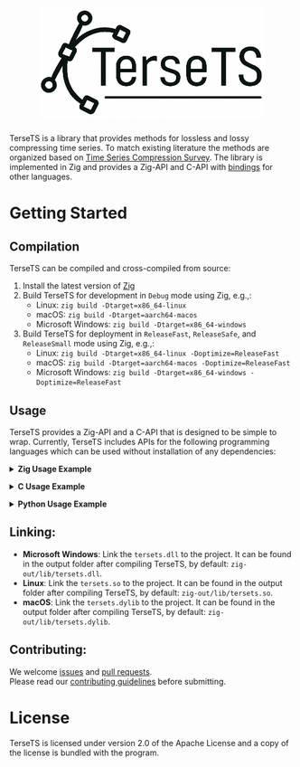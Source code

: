 <h1 align="center">
  <img src="docs/tersets.png" alt="TerseTS", width="400">
</h1>

TerseTS is a library that provides methods for lossless and lossy compressing time series. To match existing literature the methods are organized based on [Time Series Compression Survey](https://dl.acm.org/doi/10.1145/3560814). The library is implemented in Zig and provides a Zig-API and C-API with [bindings](#usage) for other languages.

# Getting Started
## Compilation
TerseTS can be compiled and cross-compiled from source:
1. Install the latest version of [Zig](https://ziglang.org/)
2. Build TerseTS for development in `Debug` mode using Zig, e.g.,:
   - Linux: `zig build -Dtarget=x86_64-linux`
   - macOS: `zig build -Dtarget=aarch64-macos`
   - Microsoft Windows: `zig build -Dtarget=x86_64-windows`
3. Build TerseTS for deployment in `ReleaseFast`, `ReleaseSafe`, and `ReleaseSmall` mode using Zig, e.g.,:
   - Linux: `zig build -Dtarget=x86_64-linux -Doptimize=ReleaseFast`
   - macOS: `zig build -Dtarget=aarch64-macos -Doptimize=ReleaseFast`
   - Microsoft Windows: `zig build -Dtarget=x86_64-windows -Doptimize=ReleaseFast`

## Usage
TerseTS provides a Zig-API and a C-API that is designed to be simple to wrap. Currently, TerseTS includes APIs for the following programming languages which can be used without installation of any dependencies:
<a id="zig-usage-example"></a>
<details>
<summary><strong>Zig Usage Example</strong></summary>

```c
const std = @import("std");
const tersets = @import("path/to/tersets.zig");
const gpa = std.heap.GeneralPurposeAllocator(.{}){};
const allocator = gpa.allocator();

pub fn main() void {
   var uncompressed_values = [_]f64{1.0, 2.0, 3.0, 4.0, 5.0};
   std.debug.print("Uncompressed data length: {any}\n", .{uncompressed_values.len});

   // Configuration for compression.
   // The supported compression methods are specified in tersets.zig.
   const method = tersets.Method.SwingFilter;
   const error_bound: f32 = 0.1;

   // Compress the data.
   var compressed_values = try tersets.compress(uncompressed_values, allocator, method, error_bound);
   // The compressed values point to dynamically allocated data that should be deallocated.
   defer compressed_values.deinit();

   std.debug.print("Compression successful. Compressed data length: {any}\n", .{compressed_values.items.len});

   // Decompress the data.
   var decompressed_values = try tersets.decompress(compressed_values, allocator);
   // The decompressed values point to dynamically allocated data that should be deallocated.
   defer decompressed_values.deinit();

   std.debug.print("Decompression successful. Decompressed data length {any}\n", .{decompressed_values.items.len});
}
```

TerseTS provides `./src/tersets.zig` as the single access point and two main functions `compress()` and `decompress()`.

- **`compress()` Function:**
   - **Parameters:**
      - `uncompressed_values`: The array of values to compress.
      - `allocator`: Used to allocate memory for the returned `compressed_values` and other intermediate structures needed for compression.
      - `method`: Compression method identifier as specified in `tersets.Method`, e.g., `tersets.Method.SwingFilter`. The supported compression methods are specified in `src/tersets.zig`.
      - `error_bound`: An error bound of type `f32`.
   - **Returns:** A dynamically allocated `compressed_values: ArrayList`, which must be deallocated with `deinit()`.
- **`decompress()` Function:**
   - **Parameters:**
      - `compressed_values`: The compressed data to decompress.
      - `allocator`: Used to allocate memory for the returned `decompressed_values`.
   - **Returns:** A dynamically allocated `decompressed_values: ArrayList`, which must be deallocated with `deinit()`.
</details>

<a id="c-usage-example"></a>
<details>
<summary><strong>C Usage Example</strong></summary>

```c
#include "tersets.h"
#include <stdio.h>

int main() {
   double uncompressed_values[] = {1.0, 2.0, 3.0, 4.0, 5.0};
   struct UncompressedValues uncompressed_values = {data, 5};

   printf("Uncompressed data length: %lu\n", uncompressed_values.len);

   // Configuration for compression.
   // The supported compression methods are specified in tersets.zig.
   // Method 2 is SwingFilter and 0.1 error bound.
   struct Configuration config = {2, 0.1};

   // Prepare for compressed data.
   // The compressed values point to dynamically allocated data that should be deallocated.
   struct CompressedValues compressed_values;

   // Compress the data.
   int32_t result = compress(uncompressed_values, &compressed_values, config);
   if (result != 0) {
      printf("Compression failed with error code %d\n", result);
      return -1;
   }

   printf("Compression successful. Decompressed data length: %lu\n", compressed_values.len);

   // Prepare for decompressed data.
   // The decompressed values point to dynamically allocated data that should be deallocated.
   struct UncompressedValues decompressed_values;

   // Decompress the data.
   int32_t result = decompress(compressed_values, &decompressed_values);
   if (result != 0) {
      printf("Decompression failed with error code %d\n", result);
      return -1;
   }

   printf("Decompression successful. Decompressed data length: %lu\n", decompressed_values.len);

   // Free the compressed and decompressed values.
   free(decompressed_values.data);
   free(compressed_values.data);
   return 0;
}
```

TerseTS provides `./bindings/c/tersets.h` as API for C which should be included in the source code, i.e., `#include "tersets.h"`. The TerseTS library must also be [linked](#linking) to the project.

- **`compress()` Function:**
   - **Parameters:**
      - `uncompressed_values`: The array of values to compress.
      - `compressed_values`: A pointer to a structure where the compressed values will be stored. The data is dynamically allocated.
      - `config`: The configuration structure specifying the compression method and error bound. The supported compression methods are specified in `src/tersets.zig`.
   - **Returns:** An integer indicating success `(0)` or an error code.
- **`decompress()` Function:**
   - **Parameters:**
      - `compressed_values`: The compressed data to decompress.
      - `decompressed_values`: A pointer to a structure where the decompressed values will be stored. The data is dynamically allocated.
   - **Returns:** An integer indicating success `(0)` or an error code.

Remember to free dynamically allocated memory appropriately to avoid memory leaks.
</details>

<a id="python-usage-example"></a>
<details>
<summary><strong>Python Usage Example</strong></summary>

```python
import random
import sys
from tersets import compress, decompress, Method

uncompressed_values = [1.0, 2.0, 3.0, 4.0, 5.0]

# Configuration for compression.
# The supported compression methods are specified in tersets.zig.
method = Method.SwingFilter
error_bound = 0.1

print("Uncompressed data length: ", len(uncompressed_values))

# The supported compression methods are specified in tersets.zig.
# The Python-API provides a `Method` enum to access the available methods.
# Compress the data.
compressed_values = compress(uncompressed_values, method, error_bound)

print("Compression successful. Compressed data length: ", len(compressed_values))

# Decompress the data.
decompressed_values = decompress(compressed_values)

print("Decompression successful. Decompressed data length: ", len(decompressed_values))
```

TerseTS provides `./bindings/python/tersets/__init__.py` as binding for Python which can be imported directly into a Python program with `import tersets`. The binding automatically loads the native library but assumes it is not moved.

- **`compress()` Function:**
   - **Parameters:**
      - `uncompressed_values`: The array of values to compress.
      - `method`: The Python binding provides the `Method` enum to provide direct access to the available methods supported by `TerseTS`. The supported compression methods are specified in `src/tersets.zig`.
      - `error_bound`: The error bound.
   - **Returns:** A list of compressed values.
- **`decompress()` Function:**
   - **Parameters:**
      - `compressed_values`: The compressed data to decompress.
   - **Returns:** A list of decompressed values.
</details>

## Linking:
- **Microsoft Windows**: Link the `tersets.dll` to the project. It can be found in the output folder after compiling TerseTS, by default: `zig-out/lib/tersets.dll`.
- **Linux**: Link the `tersets.so` to the project. It can be found in the output folder after compiling TerseTS, by default: `zig-out/lib/tersets.so`.
- **macOS**: Link the `tersets.dylib` to the project. It can be found in the output folder after compiling TerseTS, by default: `zig-out/lib/tersets.dylib`.

## Contributing:
We welcome [issues](https://github.com/cmcuza/TerseTS/issues/new/choose) and [pull requests](https://github.com/cmcuza/TerseTS/compare).  
Please read our [contributing guidelines](.github/CONTRIBUTING.md) before submitting.

# License
TerseTS is licensed under version 2.0 of the Apache License and a copy of the license is bundled with the program.
